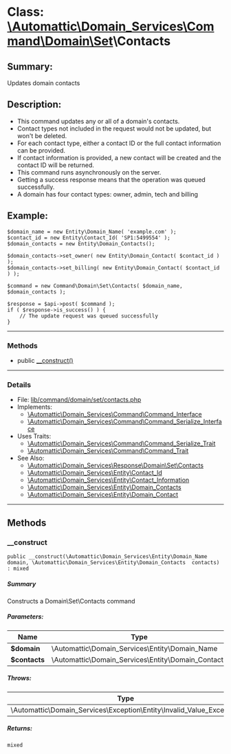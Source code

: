 # Class: [\Automattic](../namespaces/automattic.md)[\Domain_Services](../namespaces/automattic-domain-services.md)[\Command](../namespaces/automattic-domain-services-command.md)[\Domain](../namespaces/automattic-domain-services-command-domain.md)[\Set](../namespaces/automattic-domain-services-command-domain-set.md)\Contacts

## Summary:

Updates domain contacts

## Description:

- This command updates any or all of a domain's contacts.
- Contact types not included in the request would not be updated, but won't be deleted.
- For each contact type, either a contact ID or the full contact information can be provided.
- If contact information is provided, a new contact will be created and the contact ID will be returned.
- This command runs asynchronously on the server.
- Getting a success response means that the operation was queued successfully.
- A domain has four contact types: owner, admin, tech and billing

## Example:
```
$domain_name = new Entity\Domain_Name( 'example.com' );
$contact_id = new Entity\Contact_Id( 'SP1:5499554' );
$domain_contacts = new Entity\Domain_Contacts();

$domain_contacts->set_owner( new Entity\Domain_Contact( $contact_id ) );
$domain_contacts->set_billing( new Entity\Domain_Contact( $contact_id ) );

$command = new Command\Domain\Set\Contacts( $domain_name, $domain_contacts );

$response = $api->post( $command );
if ( $response->is_success() ) {
    // The update request was queued successfully
}
```


---

### Methods

* public [__construct()](#method___construct)

---

### Details

* File: [lib/command/domain/set/contacts.php](../../lib/command/domain/set/contacts.php)
* Implements:
  * [\Automattic\Domain_Services\Command\Command_Interface](../classes/Automattic-Domain-Services-Command-Command-Interface.md)
  * [\Automattic\Domain_Services\Command\Command_Serialize_Interface](../classes/Automattic-Domain-Services-Command-Command-Serialize-Interface.md)
* Uses Traits:
  * [\Automattic\Domain_Services\Command\Command_Serialize_Trait](../classes/Automattic-Domain-Services-Command-Command-Serialize-Trait.md)
  * [\Automattic\Domain_Services\Command\Command_Trait](../classes/Automattic-Domain-Services-Command-Command-Trait.md)
* See Also:
  * [\Automattic\Domain_Services\Response\Domain\Set\Contacts](../classes/Automattic-Domain-Services-Response-Domain-Set-Contacts.md)
  * [\Automattic\Domain_Services\Entity\Contact_Id](../classes/Automattic-Domain-Services-Entity-Contact-Id.md)
  * [\Automattic\Domain_Services\Entity\Contact_Information](../classes/Automattic-Domain-Services-Entity-Contact-Information.md)
  * [\Automattic\Domain_Services\Entity\Domain_Contacts](../classes/Automattic-Domain-Services-Entity-Domain-Contacts.md)
  * [\Automattic\Domain_Services\Entity\Domain_Contact](../classes/Automattic-Domain-Services-Entity-Domain-Contact.md)

---

## Methods

<a id="method___construct"></a>
### __construct

```
public __construct(\Automattic\Domain_Services\Entity\Domain_Name  domain, \Automattic\Domain_Services\Entity\Domain_Contacts  contacts) : mixed
```

##### Summary

Constructs a Domain\Set\Contacts command

##### Parameters:

| Name | Type | Default |
|------|------|---------|
| **$domain** | \Automattic\Domain_Services\Entity\Domain_Name |  |
| **$contacts** | \Automattic\Domain_Services\Entity\Domain_Contacts |  |

##### Throws:

| Type | Description |
|------|-------------|
| \Automattic\Domain_Services\Exception\Entity\Invalid_Value_Exception |  |

##### Returns:

```
mixed
```
